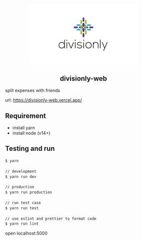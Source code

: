 <p align="center">
  <img width="350px" src="https://github.com/yeukfei02/divisionly-web/blob/main/readme-icon.png?raw=true"><br/>
  <h2 align="center">divisionly-web</h2>
</p>

split expenses with friends

url: <https://divisionly-web.vercel.app/>

## Requirement

- install yarn
- install node (v14+)

## Testing and run

```zsh
$ yarn

// development
$ yarn run dev

// production
$ yarn run production

// run test case
$ yarn run test

// use eslint and prettier to format code
$ yarn run lint
```

open localhost:5000
